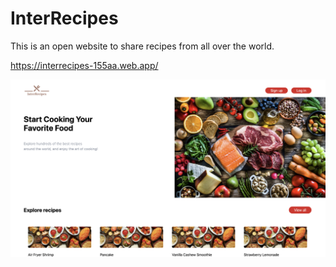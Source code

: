 # InterRecipes
This is an open website to share recipes from all over the world.


https://interrecipes-155aa.web.app/

![InterRecipes](front/public/Screenshot.png)

